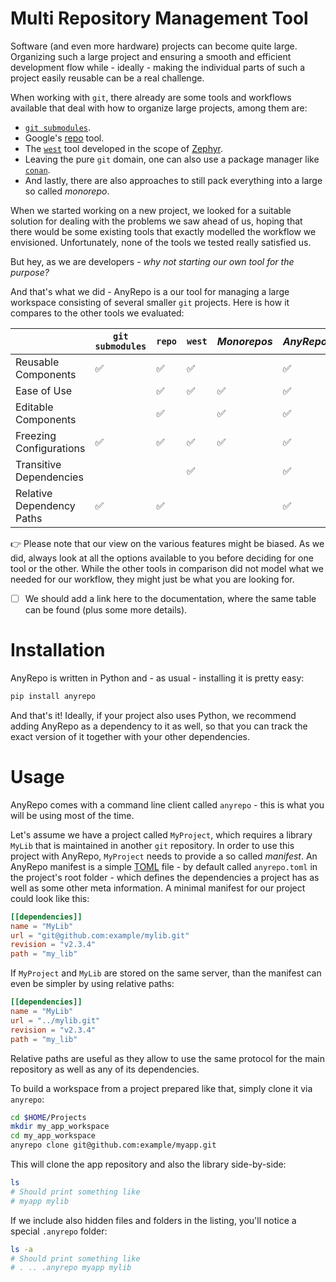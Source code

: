 # Multi Repository Management Tool

Software (and even more hardware) projects can become quite large. Organizing such a large project and ensuring a smooth and efficient development flow while - ideally - making the individual parts of such a project easily reusable can be a real challenge.

When working with `git`, there already are some tools and workflows available that deal with how to organize large projects, among them are:

- [`git submodules`](https://git-scm.com/book/en/v2/Git-Tools-Submodules).
- Google's [repo](https://gerrit.googlesource.com/git-repo/) tool.
- The [`west`](https://docs.zephyrproject.org/latest/develop/west/index.html) tool developed in the scope of [Zephyr](https://www.zephyrproject.org/).
- Leaving the pure `git` domain, one can also use a package manager like [`conan`](https://conan.io/).
- And lastly, there are also approaches to still pack everything into a large so called *monorepo*.

When we started working on a new project, we looked for a suitable solution for dealing with the problems we saw ahead of us, hoping that there would be some existing tools that exactly modelled the workflow we envisioned. Unfortunately, none of the tools we tested really satisfied us.

But hey, as we are developers - *why not starting our own tool for the purpose?*

And that's what we did - AnyRepo is a our tool for managing a large workspace consisting of several smaller `git` projects. Here is how it compares to the other tools we evaluated:


|                           | `git submodules` | `repo` | `west` | *Monorepos* | *AnyRepo* |
| ------------------------- | ---------------- | ------ | ------ | ----------- | --------- |
| Reusable Components       | ✅               | ✅     | ✅     |             | ✅        |
| Ease of Use               |                  | ✅     | ✅     | ✅          | ✅        |
| Editable Components       |                  | ✅     |        | ✅          | ✅        |
| Freezing Configurations   | ✅               | ✅     | ✅     | ✅          | ✅        |
| Transitive Dependencies   |                  |        | ✅     |             | ✅        |
| Relative Dependency Paths | ✅               | ✅     |        |             | ✅        |

👉 Please note that our view on the various features might be biased. As we did, always look at all the options available to you before deciding for one tool or the other. While the other tools in comparison did not model what we needed for our workflow, they might just be what you are looking for.

- [ ] We should add a link here to the documentation, where the same table can be found (plus some more details).


# Installation

AnyRepo is written in Python and - as usual - installing it is pretty easy:

```python
pip install anyrepo
```

And that's it! Ideally, if your project also uses Python, we recommend adding AnyRepo as a dependency to it as well, so that you can track the exact version of it together with your other dependencies.


# Usage

AnyRepo comes with a command line client called `anyrepo` - this is what you will be using most of the time.

Let's assume we have a project called `MyProject`, which requires a library `MyLib` that is maintained in another `git` repository. In order to use this project with AnyRepo, `MyProject` needs to provide a so called *manifest*. An AnyRepo manifest is a simple [TOML](https://toml.io/) file - by default called `anyrepo.toml` in the project's root folder - which defines the dependencies a project has as well as some other meta information. A minimal manifest for our project could look like this:

```toml
[[dependencies]]
name = "MyLib"
url = "git@github.com:example/mylib.git"
revision = "v2.3.4"
path = "my_lib"
```

If `MyProject` and `MyLib` are stored on the same server, than the manifest can even be simpler by using relative paths:

```toml
[[dependencies]]
name = "MyLib"
url = "../mylib.git"
revision = "v2.3.4"
path = "my_lib"
```

Relative paths are useful as they allow to use the same protocol for the main repository as well as any of its dependencies.

To build a workspace from a project prepared like that, simply clone it via `anyrepo`:

```bash
cd $HOME/Projects
mkdir my_app_workspace
cd my_app_workspace
anyrepo clone git@github.com:example/myapp.git
```

This will clone the app repository and also the library side-by-side:

```bash
ls
# Should print something like
# myapp mylib
```

If we include also hidden files and folders in the listing, you'll notice a special `.anyrepo` folder:

```bash
ls -a
# Should print something like
# . .. .anyrepo myapp mylib
```
